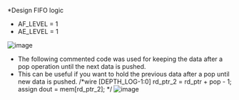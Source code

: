 *Design FIFO logic
- AF_LEVEL = 1
-	AE_LEVEL = 1

![image](https://github.com/user-attachments/assets/9914d29e-fa57-427d-9ff2-10905d9ba6c8)

- The following commented code was used for keeping the data after a pop operation until the next data is pushed.
- This can be useful if you want to hold the previous data after a pop until new data is pushed.
	/*wire [DEPTH_LOG-1:0] rd_ptr_2 = rd_ptr + pop - 1;
	assign dout = mem[rd_ptr_2]; */
![image](https://github.com/user-attachments/assets/d4173538-e7b8-4911-bf71-2597f2b6eed1)
